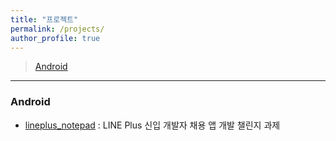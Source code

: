 ```yaml
---
title: "프로젝트"
permalink: /projects/
author_profile: true
---
```


> [Android](#android)

---

### Android

- [lineplus_notepad](https://github.com/tomo622/lineplus_notepad) : LINE Plus 신입 개발자 채용 앱 개발 챌린지 과제

